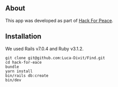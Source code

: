## About
This app was developed as part of [Hack For Peace](https://hackforpeace.net/).

## Installation
We used Rails v7.0.4 and Ruby v3.1.2.

```
git clone git@github.com:Luca-Divit/Find.git
cd hack-for-eace
bundle
yarn install
bin/rails db:create
bin/dev
```
